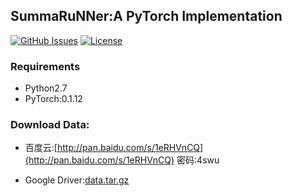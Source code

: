## SummaRuNNer:A PyTorch Implementation

[![GitHub Issues](https://img.shields.io/github/hpzhao/SummaRuNNer.svg)](https://github.com/hpzhao/SummaRuNNer/issues)
[![License](https://img.shields.io/badge/license-MIT-000000.svg)](https://opensource.org/licenses/MIT)


### Requirements

+ Python2.7
+ PyTorch:0.1.12

### Download Data:  

+ 百度云:[http://pan.baidu.com/s/1eRHVnCQ](http://pan.baidu.com/s/1eRHVnCQ) 密码:4swu  

+ Google Driver:[data.tar.gz](https://drive.google.com/file/d/0BwPf3LsqxMV2eXhtQkV1QkJhN2c/view?usp=sharing)

